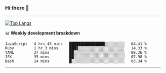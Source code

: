 ### Hi there 👋

-------
[![Top Langs](https://github-readme-stats.vercel.app/api/top-langs/?username=ashish-r)](https://github.com/anuraghazra/github-readme-stats)

📊 **Weekly development breakdown**
<!--START_SECTION:waka-->
```text
JavaScript   4 hrs 45 mins   ████████████████░░░░░░░░░   64.41 % 
Ruby         1 hr 3 mins     ███▓░░░░░░░░░░░░░░░░░░░░░   14.33 % 
YAML         37 mins         ██░░░░░░░░░░░░░░░░░░░░░░░   08.36 % 
JSX          35 mins         ██░░░░░░░░░░░░░░░░░░░░░░░   07.98 % 
Bash         14 mins         █░░░░░░░░░░░░░░░░░░░░░░░░   03.34 % 
```
<!--END_SECTION:waka-->
-------

<!--
**ashish-r/ashish-r** is a ✨ _special_ ✨ repository because its `README.md` (this file) appears on your GitHub profile.

Here are some ideas to get you started:

- 🔭 I’m currently working on ...
- 🌱 I’m currently learning ...
- 👯 I’m looking to collaborate on ...
- 🤔 I’m looking for help with ...
- 💬 Ask me about ...
- 📫 How to reach me: ...
- 😄 Pronouns: ...
- ⚡ Fun fact: ...
-->

